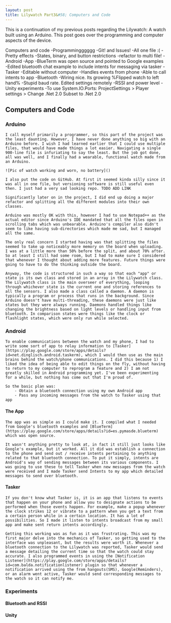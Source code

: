 ```yaml
---
layout: post
title: Lilywatch Part3&#58; Computers and Code
---
```


This is a continuation of my previous posts regarding the Lilywatch: A watch built using an Arduino. This post goes over the programming and computer aspects of the device.

Computers and code
	-Programmingggggg
		-Git! and Issues!
		-All one file :(
		-Pretty effects
		-States, binary, and button restrictions
		-refactor to multi file!
	-Android
		-App
			-BlueTerm was open source and pointed to Google examples
			-Edited bluetooth chat example to include intents for messaging via tasker
		-Tasker
			-Editable without computer
			-Handles events from phone
			-Able to call intents to app
	-Bluetooth
		-Wiring nice. Its growing
		%Flipped watch to left hand%
		-Stupid baud rate. Edited settings remotely
		-RSSI and power level
    - Unity experiments
        -To use System.IO.Ports: ProjectSettings > Player settings > Change .Net 2.0 Subset  to .Net 2.0

## Computers and Code

### Arduino
    I call myself primarily a programmer, so this part of the project was the least daunting. However, I have never done anything so big with an Arduino before. I wish I had learned earlier that I could use multiple files, that would have made things a lot easier. Navigating a single 900-line file is infuriating to say the least. But the job got done, all was well, and I finally had a wearable, functional watch made from an Arduino.
    
    ![Pic of watch working and worn, no battery]()
    
    I also put the code on GitHub. At first it seemed kinda silly since it was all in one file, but versioning software is still useful even then. I just had a very sad looking repo. TODO ADD LINK
	
	Significantly later on in the project, I did end up doing a major refactor and splitting all the different modules into their own classes. 
	
	Arduino was mostly OK with this, however I had to use Notepad++ as the actual editor since Arduino's IDE mandated that all the files open in scrolling tabs which was unbearable. Arduino's compiler also didn't seem to like having sub-directories which made me sad, but I managed all the same.
	
	The only real concern I started having was that splitting the files seemed to take up noticeably more memory on the board when uploading. I was at a little more than 50% before the split, and about 70% after. So at least I still had some room, but I had to make sure I considered that whenever I thought about adding more features. Future things were going to have to do the thinking outside the board.
	
	Anyway, the code is structured in such a way so that each "app" or state is its own class and stored in an array in the Lilywatch class. The Lilywatch class is the main overseer of everything, looping through whichever state is the current one and storing references to all the sensors. I also made a class called a daemon. A daemon is typically a program or process that runs in the background. Since Arduino doesn't have multi-threading, these daemons were just like states but they were always running. Daemons handled things like changing the brightness based on light levels or handling input from bluetooth. In comparison states were things like the clock or flashlight states, which were only run while selected.
	
### Android
	To enable communications between the watch and my phone, I had to write some sort of app to relay information to [Tasker](https://play.google.com/store/apps/details?id=net.dinglisch.android.taskerm), which I would then use as the main brains behind the watch/phone communications. I did this because 1) I liked the idea of being able to edit things on the fly, without having to return to my computer to reprogram a feature and 2) I am not greatly skilled in Android programming yet. I've been experimenting for a while, but nothing has come out that I'm proud of. 
	
	So the basic plan was: 
		- Obtain a bluetooth connection using my own Android app
		- Pass any incoming messages from the watch to Tasker using that app
		
#### The App
	The app was as simple as I could make it. I compiled what I needed from Google's bluetooth examples and [BlueTerm](https://play.google.com/store/apps/details?id=es.pymasde.blueterm) which was open source.
	
	It wasn't anything pretty to look at, in fact it still just looks like Google's example, but it worked. All it did was establish a connection to the phone and send out / receive intents pertaining to anything related to that bluetooth connection. To put it simply, intents are Android's way of sending messages between its various components. I was going to use these to tell Tasker when new messages from the watch were received and I made Tasker send Intents to my app which detailed messages to send over bluetooth. 
	
#### Tasker
	If you don't know what Tasker is, it is an app that listens to events that happen on your phone and allow you to designate actions to be performed when those events happen. For example, make a popup whenever the clock strikes 12 or vibrate to a pattern when you get a text from a certain person while in a certain location. It has a lot of possibilities. So I made it listen to intents broadcast from my small app and make sent return intents accordingly.
	
	Getting this working was as fun as it was frustrating. This was my first major delve into the mechanics of Tasker, so getting used to the interface was unpleasant, but the results were worth it. Whenever a bluetooth connection to the Lilywatch was reported, Tasker would send a message detailing the current time so that the watch could stay accurate. I also programmed events in using the [Notification Listener](https://play.google.com/store/apps/details?id=com.balda.notificationlistener) plugin so that whenever a notification arrived using the from hangouts(SMS), Google(Reminders), or an alarm went active, Tasker would send corresponding messages to the watch so it can notify me.
	
### Experiments
#### Bluetooth and RSSI
	
#### Unity